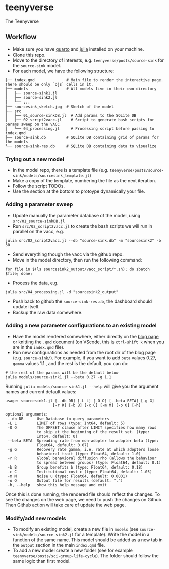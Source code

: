 # teenyverse
The Teenyverse

## Workflow 

 - Make sure you have [quarto](https://quarto.org/docs/get-started/) and [julia](https://julialang.org/downloads/) installed on your machine.
 - Clone this repo.
 - Move to the directory of interests, e.g. `teenyverse/posts/source-sink` for the `source-sink` model.
 - For each model, we have the following structure:
 
```shell
├── index.qmd              # Main file to render the interactive page. There should be only `ojs` cells in it.
├── models                 # All models live in their own directory
│   ├── source-sink1.jl
│   ├── source-sink2.jl
|   └── ...
├── sourcesink_sketch.jpg  # Sketch of the model
├── src
│   ├── 01_source-sinkDB.jl  # Add params to the SQLite DB
│   ├── 02_script2vacc.jl    # Script to generate bash scripts for params sweep on the VACC
│   └── 04_processing.jl     # Processing script before passing to index.qmd
├── source-sink.db         # SQLite DB containing grid of params for the models 
└── source-sink-res.db     # SQLite DB containing data to visualize
```
### Trying out a new model

 - In the model repo, there is a template file (e.g. `teenyverse/posts/source-sink/models/sourcesink_template.jl`)
 - Make a copy of the template, numbering the file as the next iteration.
 - Follow the script TODOs.
 - Use the section at the bottom to protoype dynamically your file.

### Adding a parameter sweep

 - Update manually the parameter database of the model, using `src/01_source-sinkDB.jl`
 - Run `src/02_script2vacc.jl` to create the bash scripts we will run in parallel on the vacc, e.g.
```shell
julia src/02_script2vacc.jl --db "source-sink.db" -m "sourcesink2" -b 30
```
 - Send everything though the vacc via the github repo.
 - Move in the model directory, then run the following command:
```shell
for file in $(ls sourcesink2_output/vacc_script/*.sh); do sbatch $file; done;
```
 - Process the data, e.g.
```
julia src/04_processing.jl -d "sourcesink2_output"
```
 - Push back to github the `source-sink-res.db`, the dashboard should update itself.
 - Backup the raw data somewhere.


### Adding a new parameter configurations to an existing model
 
 - Have the model rendered somewhere, either directly on the [blog page](https://jstonge.github.io/teenyverse/posts/source-sink/) or knitting the `.qmd` document  (on VScode, this is `ctrl-shift k` when you are in the `index.qmd` file). 
 - Run new configurations as needed from the root dir of the blog page (e.g. `source-sink/`). For example, if you want to add `beta` values 0.27, `gamma` values 1.1., and the rest is the default,  you can do:
 
 ```shell
 # the rest of the params will be the default below
 julia models/source-sink1.jl --beta 0.27 -g 1.1 
 ```
 
 Running `julia models/source-sink1.jl --help` will give you the argument names and current default values:
 
 ```shell
 usage: sourcesink1.jl [--db DB] [-L L] [-O O] [--beta BETA] [-g G]
                      [-r R] [-b B] [-c C] [-m M] [-o O] [-h]

optional arguments:
  --db DB      Use Database to query parameters
  -L L         LIMIT of rows (type: Int64, default: 5)
  -O O         The OFFSET clause after LIMIT specifies how many rows
               to skip at the beginning of the result set. (type:
               Int64, default: 0)
  --beta BETA  Spreading rate from non-adopter to adopter beta (type:
               Float64, default: 0.07)
  -g G         Recovery rate gamma, i.e. rate at which adopters loose
               behavioral trait (type: Float64, default: 1.0)
  -r R         Global behavioral diffusion rho (allows the behaviour
               to spread between groups) (type: Float64, default: 0.1)
  -b B         Group benefits b (type: Float64, default: 0.18)
  -c C         Institutional cost c (type: Float64, default: 1.05)
  -m M         Noise u (type: Float64, default: 0.0001)
  -o O         Output file for results (default: ".")
  -h, --help   show this help message and exit
 ```
 Once this is done running, the rendered file should reflect the changes. To see the changes on the web page, we need to push the changes on Github. Then Github action will take care of update the web page.

### Modify/add new models

 - To modify an existing model, create a new file in `models` (see `source-sink/models/source-sink2.jl` for a template). Write the model in a function of the same name. This model should be added as a new tab in the `output` section in the main `index.qmd` file.
 - To add a new model create a new folder (see for example `teenyverse/posts/sci-group-life-cycle`). The folder should follow the same logic than first model.
